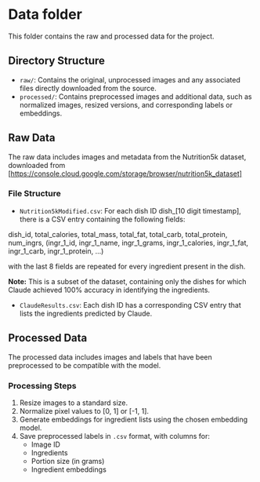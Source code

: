 # Data folder
This folder contains the raw and processed data for the project. 

## Directory Structure
- `raw/`: Contains the original, unprocessed images and any associated files directly downloaded from the source.
- `processed/`: Contains preprocessed images and additional data, such as normalized images, resized versions, and corresponding labels or embeddings.

## Raw Data
The raw data includes images and metadata from the Nutrition5k dataset, downloaded from [https://console.cloud.google.com/storage/browser/nutrition5k_dataset]

### File Structure
- `Nutrition5kModified.csv`: For each dish ID dish_[10 digit timestamp], there is a CSV entry containing the following fields:

dish_id, total_calories, total_mass, total_fat, total_carb, total_protein, num_ingrs, (ingr_1_id, ingr_1_name, ingr_1_grams, ingr_1_calories, ingr_1_fat, ingr_1_carb, ingr_1_protein, ...)

with the last 8 fields are repeated for every ingredient present in the dish.

**Note:** This is a subset of the dataset, containing only the dishes for which Claude achieved 100% accuracy in identifying the ingredients.

- `ClaudeResults.csv`: Each dish ID has a corresponding CSV entry that lists the ingredients predicted by Claude.

## Processed Data

The processed data includes images and labels that have been preprocessed to be compatible with the model.

### Processing Steps
1. Resize images to a standard size.
2. Normalize pixel values to [0, 1] or [-1, 1].
3. Generate embeddings for ingredient lists using the chosen embedding model.
4. Save preprocessed labels in `.csv` format, with columns for:
   - Image ID
   - Ingredients
   - Portion size (in grams)
   - Ingredient embeddings